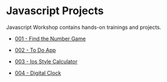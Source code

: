 # Javascript Projects

Javascript Workshop contains hands-on trainings and projects.

- [001 - Find the Number Game ](./001-%20Find%20the%20Number%20Game%20(JS-01)/README.md )

- [002 - To Do App](./002%20-%20To-Do-App%20(JS-02)/README.md)

- [003 - Ios Style Calculator](./003%20-%20Ios-Calculator%20(JS-03)/README.md)

- [004 - Digital Clock](./004%20-%20Digital-Clock%20(JS-04)/README.md)
